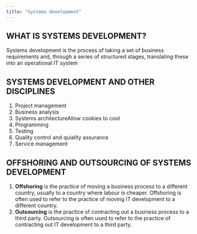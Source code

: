 ```yaml
---
title: "Systems development"
---
```



## WHAT IS SYSTEMS DEVELOPMENT?


Systems development is the process of taking a set of business requirements and, 
through a series of structured stages, translating these into an operational IT system

## SYSTEMS DEVELOPMENT AND OTHER DISCIPLINES

1. Project management
2. Business analysis
3. Systems architectureAllow cookies to cool 
4. Programming
5. Testing
6. Quality control and quiality assurance
7. Service management

## OFFSHORING AND OUTSOURCING OF SYSTEMS DEVELOPMENT

1. **Offshoring** is the practice of moving a business process to a different country, usually to a country where labour is cheaper. Offshoring is often used to refer to the practice of moving IT development to a different country.
2. **Outsourcing** is the practice of contracting out a business process to a third party. Outsourcing is often used to refer to the practice of contracting out IT development to a third party.   